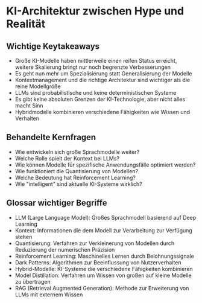 # KI-Architektur zwischen Hype und Realität

## Wichtige Keytakeaways

- Große KI-Modelle haben mittlerweile einen reifen Status erreicht, weitere Skalierung bringt nur noch begrenzte Verbesserungen
- Es geht nun mehr um Spezialisierung statt Generalisierung der Modelle
- Kontextmanagement und die richtige Architektur sind wichtiger als die reine Modellgröße
- LLMs sind probabilistische und keine deterministischen Systeme
- Es gibt keine absoluten Grenzen der KI-Technologie, aber nicht alles macht Sinn
- Hybridmodelle kombinieren verschiedene Fähigkeiten wie Wissen und Verhalten

## Behandelte Kernfragen

- Wie entwickeln sich große Sprachmodelle weiter?
- Welche Rolle spielt der Kontext bei LLMs?
- Wie können Modelle für spezifische Anwendungsfälle optimiert werden?
- Wie funktioniert die Quantisierung von Modellen?
- Welche Bedeutung hat Reinforcement Learning?
- Wie "intelligent" sind aktuelle KI-Systeme wirklich?

## Glossar wichtiger Begriffe

- LLM (Large Language Model): Großes Sprachmodell basierend auf Deep Learning
- Kontext: Informationen die dem Modell zur Verarbeitung zur Verfügung stehen
- Quantisierung: Verfahren zur Verkleinerung von Modellen durch Reduzierung der numerischen Präzision
- Reinforcement Learning: Maschinelles Lernen durch Belohnungssignale
- Dark Patterns: Algorithmen zur Beeinflussung von Nutzerverhalten
- Hybrid-Modelle: KI-Systeme die verschiedene Fähigkeiten kombinieren
- Model Distillation: Verfahren um Wissen von großen auf kleine Modelle zu übertragen
- RAG (Retrieval Augmented Generation): Methode zur Erweiterung von LLMs mit externem Wissen